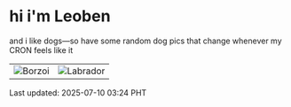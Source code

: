 # hi i'm Leoben

and i like dogs—so have some random dog pics that change whenever my CRON feels like it

|  |  |
|--------|----------|
| ![Borzoi](https://random-dog-vercel.vercel.app/api/random-borzoi?v=1752089045) | ![Labrador](https://random-dog-vercel.vercel.app/api/random-labrador?v=1752089045) |

Last updated: 2025-07-10 03:24 PHT
